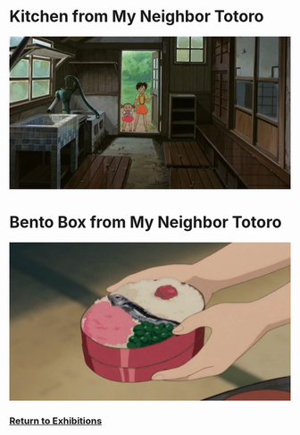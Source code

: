 # Kitchen from My Neighbor Totoro

![Kitchen Totoro](kitchen-totoro.webp)

# Bento Box from My Neighbor Totoro
![Food Totoro](totoro-food.jpeg)

### [Return to Exhibitions](https://github.com/mollyjones2023/ghibli-simulacrum/blob/main/2-ghibli-grand-warehouse/1-exhibitions/exhibitions.md)
